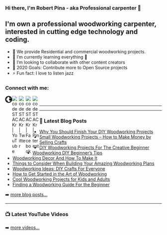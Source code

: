 <!--
**woodworking-rob/woodworking-rob** is a ✨ _special_ ✨ repository because its `README.md` (this file) appears on your GitHub profile.

Here are some ideas to get you started:

- 🔭 We provide Residential and commercial woodworking projects.
- 🌱 I’m currently learning everything.
- 👯 I’m looking to collaborate with other content creators.
- 🤔 I’m looking for help with ...
- 💬 Ask me about ...
- 📫 How to reach me: ...
- 😄 Pronouns: ...
- ⚡ Fun fact: ...
-->



### Hi there, I'm Robert Pina - aka Professional carpenter 👋
## I'm own a professional woodworking carpenter, interested in cutting edge technology and coding.

- 🔭 We provide Residential and commercial woodworking projects.
- 🌱 I’m currently learning everything 🤣
- 👯 I’m looking to collaborate with other content creators
- 💬 2020 Goals: Contribute more to Open Source projects
- ⚡ Fun fact: I love to listen jazz


### Connect with me:

[<img align="left" alt="codeSTACKr.com" width="22px" src="https://raw.githubusercontent.com/iconic/open-iconic/master/svg/globe.svg" />][website]
[<img align="left" alt="codeSTACKr | YouTube" width="22px" src="https://cdn.jsdelivr.net/npm/simple-icons@v3/icons/youtube.svg" />][youtube]
[<img align="left" alt="codeSTACKr | Twitter" width="22px" src="https://cdn.jsdelivr.net/npm/simple-icons@v3/icons/twitter.svg" />][twitter]
[<img align="left" alt="codeSTACKr | Facebook" width="22px" src="https://cdn.jsdelivr.net/npm/simple-icons@v3/icons/facebook.svg" />][facebook]
[<img align="left" alt="codeSTACKr | Pinterest" width="22px" src="https://cdn.jsdelivr.net/npm/simple-icons@v3/icons/pinterest.svg" />][pinterest]

<br />

---

---

### 📕 Latest Blog Posts

<!-- BLOG-POST-LIST:START -->
- [Why You Should Finish Your DIY Woodworking Projects](https://www.woodworkcenter.com/why-you-should-finish-your-diy-woodworking-projects/)
- [Small Woodworking Projects – How to Make Money by Selling Crafts](https://www.woodworkcenter.com/small-woodworking-projects-how-to-make-money-by-selling-crafts/)
- [DIY Woodworking Projects For The Creative Beginner](https://www.woodworkcenter.com/diy-woodworking-projects-for-the-creative-beginner/)
- [Woodworking DIY Beginner’s Tips](https://www.woodworkcenter.com/woodworking-diy-beginners-tips/)
- [Woodworking Decor And How To Make It](https://www.woodworkcenter.com/woodworking-decor-and-how-to-make-it/)
- [Things to Consider When Building Your Amazing Woodworking Plans](https://www.woodworkcenter.com/things-to-consider-when-building-your-amazing-woodworking-plans/)
- [Woodworking Ideas: DIY Crafts For Everyone](https://www.woodworkcenter.com/woodworking-ideas-diy-crafts-for-everyone/)
- [How to Get Started in the Art of Woodworking](https://www.woodworkcenter.com/how-to-get-started-in-the-art-of-woodworking/)
- [Cool Woodworking Projects for Kids and Adults](https://www.woodworkcenter.com/cool-woodworking-projects-for-kids-and-adults/)
- [Finding a Woodworking Guide For the Beginner](https://www.woodworkcenter.com/finding-a-woodworking-guide-for-the-beginner/)
<!-- BLOG-POST-LIST:END -->

➡️ [more blog posts...](https://www.woodworkcenter.com)

---

### 📺 Latest YouTube Videos
➡️ [more videos...](https://www.youtube.com/channel/UC_ZbjWiZQVpodGs4IdTFr4Q)


[website]: https://www.woodworkcenter.com
[twitter]: https://twitter.com/Woodworking_Rob
[youtube]: https://www.youtube.com/channel/UC_ZbjWiZQVpodGs4IdTFr4Q
[facebook]: https://www.facebook.com/Woodworking-100258031964332
[pinterest]: https://www.pinterest.com/Woodworking_Rob
